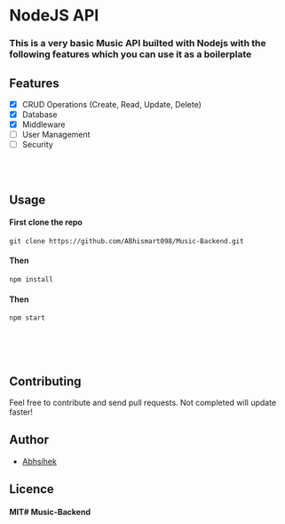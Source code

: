 # NodeJS API

### This is a very basic Music API builted with Nodejs with the following features which you can use it as a boilerplate 


## Features
- [x] CRUD Operations (Create, Read, Update, Delete)
- [x] Database
- [x] Middleware
- [ ] User Management
- [ ] Security

<br><br>

## Usage
#### First clone the repo

``` 
git clone https://github.com/ABhismart098/Music-Backend.git
```

#### Then
``` 
npm install
```

#### Then
```
npm start
```


<br><br><br>


## Contributing

Feel free to contribute and send pull requests. Not completed will update faster!

## Author

* [Abhsihek](https://github.com/ABhismart098/Music-Backend.git)

## Licence

#### MIT#   M u s i c - B a c k e n d 
 
 